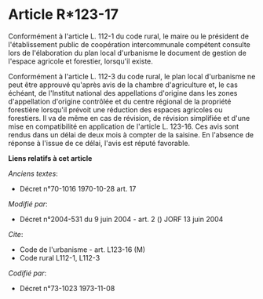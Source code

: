 # Article R*123-17

Conformément à l'article L. 112-1 du code rural, le maire ou le président de l'établissement public de coopération
intercommunale compétent consulte lors de l'élaboration du plan local d'urbanisme le document de gestion de l'espace agricole
et forestier, lorsqu'il existe.

Conformément à l'article L. 112-3 du code rural, le plan local d'urbanisme ne peut être approuvé qu'après avis de la chambre
d'agriculture et, le cas échéant, de l'Institut national des appellations d'origine dans les zones d'appellation d'origine
contrôlée et du centre régional de la propriété forestière lorsqu'il prévoit une réduction des espaces agricoles ou
forestiers. Il va de même en cas de révision, de révision simplifiée et d'une mise en compatibilité en application de
l'article L. 123-16. Ces avis sont rendus dans un délai de deux mois à compter de la saisine. En l'absence de réponse à
l'issue de ce délai, l'avis est réputé favorable.

**Liens relatifs à cet article**

_Anciens textes_:

  - Décret n°70-1016 1970-10-28 art. 17

_Modifié par_:

  - Décret n°2004-531 du 9 juin 2004 - art. 2 () JORF 13 juin 2004

_Cite_:

  - Code de l'urbanisme - art. L123-16 (M)
  - Code rural L112-1, L112-3

_Codifié par_:

  - Décret n°73-1023 1973-11-08
